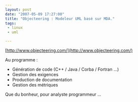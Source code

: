 ```yaml
---
layout: post
date: "2007-05-09 17:27:00"
title: "Objecteering : Modeleur UML basé sur MDA."
tags:
 - linux
 - uml

---
```


[http://www.objecteering.com/](http://www.objecteering.com/)

Au programme :

  * Génération de code (C++ / Java / Corba / Fortran ...)
  * Gestion des exigences
  * Production de documentation
  * Gestion des métriques

Que du bonheur, pour analyste programmeur ...
